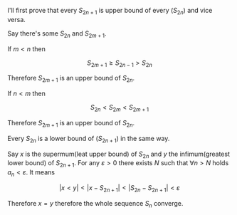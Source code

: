 I'll first prove that every $`S_{2n+1}`$ is upper bound of every $`(S_{2n})`$ and vice versa.

Say there's some $`S_{2n}`$ and $`S_{2m+1}`$.

If $`m<n`$ then

```math
S_{2m+1} \ge S_{2n-1} > S_{2n}
```

Therefore $`S_{2m+1}`$ is an upper bound of $`S_{2n}`$.

If $`n<m`$ then

```math
S_{2n} < S_{2m} < S_{2m+1}
```

Therefore $`S_{2m+1}`$ is an upper bound of $`S_{2n}`$.

Every $`S_{2n}`$ is a lower bound of $`(S_{2n+1})`$ in the same way.

Say $`x`$ is the supermum(leat upper bound) of $`S_{2n}`$ and $`y`$ the infimum(greatest lower bound) of $`S_{2n+1}`$. For any $`\varepsilon > 0`$ there exists $`N`$ such that  $`\forall n > N`$ holds $`a_n < \varepsilon`$. It means

```math
|x < y| < |x - S_{2n+1}|  < |S_{2n} - S_{2n+1}| < \varepsilon
```

Therefore $`x=y`$ therefore the whole sequence $`S_n`$ converge.